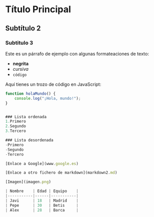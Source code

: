 # Título Principal

## Subtítulo 2

### Subtitulo 3 

Este es un párrafo de ejemplo con algunas formateaciones de texto:
- **negrita**
- *cursiva*
- `código`

Aquí tienes un trozo de código en JavaScript:

```javascript
function holaMundo() {
    console.log("¡Hola, mundo!");
}


### Lista ordenada
1.Primero
2.Segundo
3.Tercero

### Lista desordenada
-Primero
-Segundo
-Tercero

[Enlace a Google](www.google.es)

[Enlace a otro fichero de markdown](markdown2.md)

[Imagen](imagen.png)

| Nombre    | Edad | Equipo    |
|-----------|------|-----------|
| Javi      | 18   | Madrid    |
| Pepe      | 30   | Betis     |
| Alex      | 28   | Barca     |
